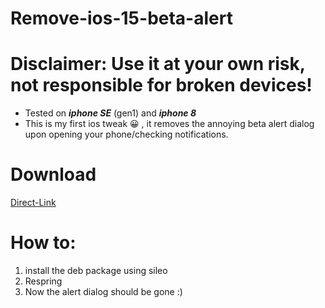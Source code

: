 # Remove-ios-15-beta-alert
# Disclaimer: Use it at your own risk, not responsible for broken devices!

- Tested on ***iphone SE*** (gen1) and ***iphone 8***
- This is my first ios tweak 😀 , it removes the annoying beta alert dialog upon opening your phone/checking notifications. 

# Download
[Direct-Link](https://github.com/stefan-najdovski/Remove-ios-15-beta-alert/releases/download/release/me.snajdovski_0.0.1-1+debug_iphoneos-arm.deb)
# How to:
1) install the deb package using sileo
2) Respring
3) Now the alert dialog should be gone :)
